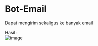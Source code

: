 # Bot-Email
Dapat mengirim sekaligus ke banyak email

Hasil : \
![image](https://user-images.githubusercontent.com/95538168/200001283-b2cdf5c7-c723-413a-a173-af501b1bbb4b.png)
